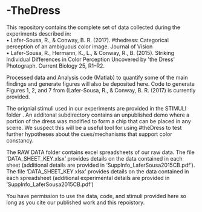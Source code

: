 # -TheDress
This repository contains the complete set of data collected during the experiments described in: <br/>
•	Lafer-Sousa, R., & Conway, B. R. (2017). #thedress: Categorical perception of an ambiguous color image. Journal of Vision <br/>
•	Lafer-Sousa, R., Hermann, K., L., & Conway, R., B. (2015). Striking Individual Differences in Color Perception Uncovered by 'the Dress' Photograph. Current Biology 25, R1–R2. <br/>

Processed data and Analysis code (Matlab) to quantify some of the main findings and generate figures will also be deposited here.  Code to generate Figures 1, 2, and 7 from (Lafer-Sousa, R., & Conway, B. R. (2017) is currently provided.  

The orignial stimuli used in our experiments are provided in the STIMULI folder . An additonal subdirectory contains an unpublished demo where a portion of the dress was modified to form a chip that can be placed in any scene. We suspect this will be a useful tool for using #theDress to test further hypotheses about the cues/mechanisms that support color constancy. 

The RAW DATA folder contains excel spreadsheets of our raw data. The file ‘DATA_SHEET_KEY.xlsx’ provides details on the data contained in each sheet (additional details are provided in ‘SuppInfo_LaferSousa2015CB.pdf’).  The file ‘DATA_SHEET_KEY.xlsx’ provides details on the data contained in each spreadsheet (additional experimental details are provided in ‘SuppInfo_LaferSousa2015CB.pdf’) <br/>


You have permission to use the data, code, and stimuli provided here so long as you cite our published work and this repoistory.
